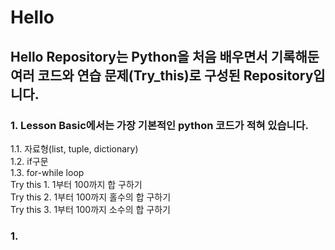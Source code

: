 Hello
==========


Hello Repository는 Python을 처음 배우면서 기록해둔 여러 코드와 연습 문제(Try_this)로 구성된 Repository입니다.
--------------

### 1. Lesson Basic에서는 가장 기본적인 python 코드가 적혀 있습니다.
1.1. 자료형(list, tuple, dictionary)<br />
1.2. if구문<br />
1.3. for-while loop<br />
Try this 1. 1부터 100까지 합 구하기<br />
Try this 2. 1부터 100까지 홀수의 합 구하기<br />
Try this 3. 1부터 100까지 소수의 합 구하기<br />


### 1. 
